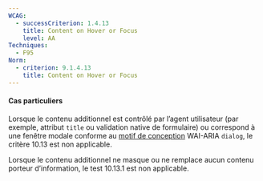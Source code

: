 ```yaml
---
WCAG:
  - successCriterion: 1.4.13
    title: Content on Hover or Focus
    level: AA
Techniques:
  - F95
Norm:
  - criterion: 9.1.4.13
    title: Content on Hover or Focus
---
```


#### Cas particuliers

Lorsque le contenu additionnel est contrôlé par l’agent utilisateur (par exemple, attribut `title` ou validation native de formulaire) ou correspond à une fenêtre modale conforme au [motif de conception](#motif-de-conception) WAI-ARIA `dialog`, le critère 10.13 est non applicable.

Lorsque le contenu additionnel ne masque ou ne remplace aucun contenu porteur d’information, le test 10.13.1 est non applicable.
